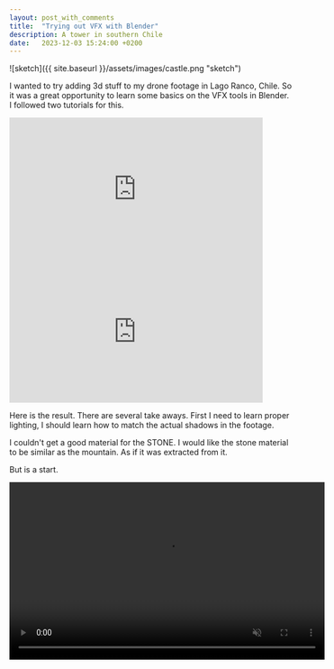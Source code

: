 ```yaml
---
layout: post_with_comments
title:  "Trying out VFX with Blender"
description: A tower in southern Chile
date:   2023-12-03 15:24:00 +0200
---
```


![sketch]({{ site.baseurl }}/assets/images/castle.png "sketch")


I wanted to try adding 3d stuff to my drone footage in Lago Ranco, Chile. So it was a great opportunity to learn some basics on the  VFX tools in Blender.
I followed two tutorials for this.

<iframe width="450" height="253" src="https://www.youtube.com/embed/Xlb5xIM4AHI" frameborder="0" allow="accelerometer; autoplay; clipboard-write; encrypted-media; gyroscope; picture-in-picture" allowfullscreen></iframe>

<iframe width="450" height="253" src="https://www.youtube.com/embed/o2uy7SDcQak" frameborder="0" allow="accelerometer; autoplay; clipboard-write; encrypted-media; gyroscope; picture-in-picture" allowfullscreen></iframe>

Here is the result. There are several take aways. First I need to learn proper lighting, I should learn how to match the actual shadows in the footage. 

I couldn't get a good material for the STONE. I would like the stone material to be similar as the mountain. As if it was extracted from it. 

But is a start.

<video width="560" height="315" muted autoplay controls>
    <source src="https://morettigiuseppe-blog-files.s3.eu-west-3.amazonaws.com/tower_in_futangue_vfx_reverse0001-0373.mp4" type="video/mp4">
</video>